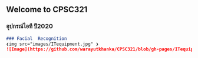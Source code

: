 ## Welcome to CPSC321

### อุปกรณ์ไอที ปี2020


```markdown
### Facial  Recognition
❮img src="images/ITequipment.jpg" ❯
![Image](https://github.com/warayutkhanka/CPSC321/blob/gh-pages/ITequipment.jpg)
```

